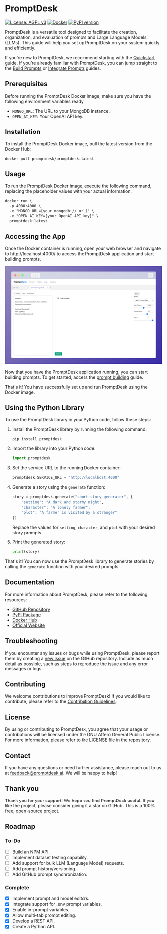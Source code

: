 # PromptDesk
[![License: AGPL v3](https://img.shields.io/badge/License-AGPL_v3-blue.svg)](https://www.gnu.org/licenses/agpl-3.0)
[![Docker](https://badgen.net/badge/icon/docker?icon=docker&label)](https://hub.docker.com/r/promptdesk/promptdesk)
[![PyPI version](https://badge.fury.io/py/promptdesk.svg)](https://badge.fury.io/py/promptdesk)

PromptDesk is a versatile tool designed to facilitate the creation, organization, and evaluation of prompts and Large Language Models (LLMs). This guide will help you set up PromptDesk on your system quickly and efficiently.

If you’re new to PromptDesk, we recommend starting with the [Quickstart](https://promptdesk.ai/docs/quickstart) guide. If you’re already familiar with PromptDesk, you can jump straight to the [Build Prompts](https://promptdesk.ai/docs/building-prompts/) or [Integrate Prompts](https://promptdesk.ai/docs/python-sdk/) guides.

## Prerequisites

Before running the PromptDesk Docker image, make sure you have the following environment variables ready:

- `MONGO_URL`: The URL to your MongoDB instance.
- `OPEN_AI_KEY`: Your OpenAI API key.

## Installation

To install the PromptDesk Docker image, pull the latest version from the Docker Hub:

```shell
docker pull promptdesk/promptdesk:latest
```

## Usage

To run the PromptDesk Docker image, execute the following command, replacing the placeholder values with your actual information:

```shell
docker run \
  -p 4000:4000 \
  -e "MONGO_URL=[your mongodb:// url]" \
  -e "OPEN_AI_KEY=[your OpenAI API key]" \
  promptdesk:latest
```

## Accessing the App

Once the Docker container is running, open your web browser and navigate to http://localhost:4000/ to access the PromptDesk application and start building prompts.

![Alt Text](./screenshots/prompt-builder.png)

Now that you have the PromptDesk application running, you can start building prompts. To get started, access the [prompt building](https://promptdesk.ai/docs/building-prompts/) guide.

That's it! You have successfully set up and run PromptDesk using the Docker image.

## Using the Python Library

To use the PromptDesk library in your Python code, follow these steps:

1. Install the PromptDesk library by running the following command:

   ```shell
   pip install promptdesk
   ```

2. Import the library into your Python code:

   ```python
   import promptdesk
   ```

3. Set the service URL to the running Docker container:

   ```python
   promptdesk.SERVICE_URL = "http://localhost:4000"
   ```

4. Generate a story using the `generate` function:

   ```python
   story = promptdesk.generate("short-story-generator", {
       "setting": "A dark and stormy night",
       "character": "A lonely farmer",
       "plot": "A farmer is visited by a stranger"
   })
   ```

   Replace the values for `setting`, `character`, and `plot` with your desired story prompts.

5. Print the generated story:

   ```python
   print(story)
   ```

That's it! You can now use the PromptDesk library to generate stories by calling the `generate` function with your desired prompts.

## Documentation

For more information about PromptDesk, please refer to the following resources:

- [GitHub Repository](https://github.com/promptdesk/promptdesk)
- [PyPI Package](https://pypi.org/project/promptdesk/)
- [Docker Hub](https://hub.docker.com/r/promptdesk/promptdesk/)
- [Official Website](https://promptdesk.ai/)

## Troubleshooting

If you encounter any issues or bugs while using PromptDesk, please report them by creating a [new issue](https://github.com/promptdesk/promptdesk/issues) on the GitHub repository. Include as much detail as possible, such as steps to reproduce the issue and any error messages or logs.

## Contributing

We welcome contributions to improve PromptDesk! If you would like to contribute, please refer to the [Contribution Guidelines](https://github.com/promptdesk/promptdesk/blob/main/CONTRIBUTING.md).

## License

By using or contributing to PromptDesk, you agree that your usage or contributions will be licensed under the GNU Affero General Public License. For more information, please refer to the [LICENSE](https://github.com/promptdesk/promptdesk/blob/main/LICENSE) file in the repository.

## Contact

If you have any questions or need further assistance, please reach out to us at feedback@promptdesk.ai. We will be happy to help!

## Thank you

Thank you for your support! We hope you find PromptDesk useful. If you like the project, please consider giving it a star on GitHub. This is a 100% free, open-source project.
   
## Roadmap

### To-Do
- [ ] Build an NPM API.
- [ ] Implement dataset testing capability.
- [ ] Add support for bulk LLM (Language Model) requests.
- [ ] Add prompt history/versioning.
- [ ] Add GitHub prompt synchronization.

### Complete
- [x] Implement prompt and model editors.
- [x] Integrate support for .env prompt variables.
- [x] Enable in-prompt variables.
- [x] Allow multi-tab prompt editing.
- [X] Develop a REST API.
- [X] Create a Python API.